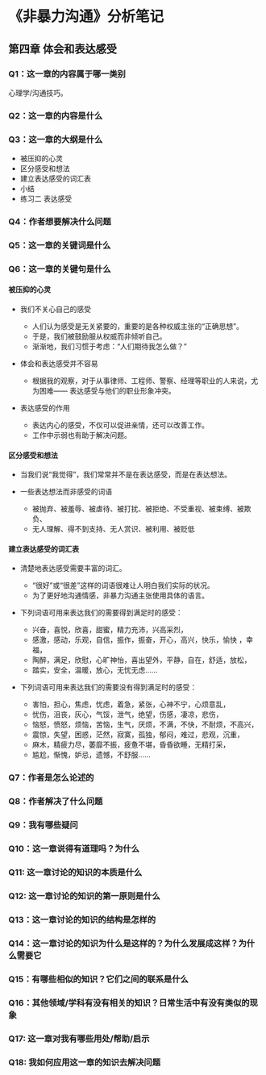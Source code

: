 # 《非暴力沟通》分析笔记

## 第四章 体会和表达感受

### Q1：这一章的内容属于哪一类别

心理学/沟通技巧。

### Q2：这一章的内容是什么

### Q3：这一章的大纲是什么

- 被压抑的心灵
- 区分感受和想法
- 建立表达感受的词汇表
- 小结
- 练习二 表达感受

### Q4：作者想要解决什么问题

### Q5：这一章的关键词是什么

### Q6：这一章的关键句是什么

#### 被压抑的心灵

- 我们不关心自己的感受
  - 人们认为感受是无关紧要的，重要的是各种权威主张的“正确思想”。
  - 于是，我们被鼓励服从权威而非倾听自己。
  - 渐渐地，我们习惯于考虑：“人们期待我怎么做？”

- 体会和表达感受并不容易
  - 根据我的观察，对于从事律师、工程师、警察、经理等职业的人来说，尤为困难——
    表达感受与他们的职业形象冲突。

- 表达感受的作用
  - 表达内心的感受，不仅可以促进亲情，还可以改善工作。
  - 工作中示弱也有助于解决问题。

#### 区分感受和想法

- 当我们说“我觉得”，我们常常并不是在表达感受，而是在表达想法。

- 一些表达想法而非感受的词语
  - 被抛弃、被羞辱、被虐待、被打扰、被拒绝、不受重视、被束缚、被欺负、
  - 无人理解、得不到支持、无人赏识、被利用、被贬低

#### 建立表达感受的词汇表

- 清楚地表达感受需要丰富的词汇。
  - “很好”或“很差”这样的词语很难让人明白我们实际的状况。
  - 为了更好地沟通情感，非暴力沟通主张使用具体的语言。

- 下列词语可用来表达我们的需要得到满足时的感受：
  - 兴奋，喜悦，欣喜，甜蜜，精力充沛，兴高采烈，
  - 感激，感动，乐观，自信，振作，振奋，开心，高兴，快乐，愉快 ，幸福，
  - 陶醉，满足，欣慰，心旷神怡，喜出望外，平静，自在，舒适，放松，
  - 踏实，安全，温暖，放心，无忧无虑……

- 下列词语可用来表达我们的需要没有得到满足时的感受：
  - 害怕，担心，焦虑，忧虑，着急，紧张，心神不宁，心烦意乱，
  - 忧伤，沮丧，灰心，气馁，泄气，绝望，伤感，凄凉，悲伤，
  - 恼怒，愤怒，烦恼，苦恼，生气，厌烦，不满，不快，不耐烦，不高兴，
  - 震惊，失望，困惑，茫然，寂寞，孤独，郁闷，难过，悲观，沉重，
  - 麻木，精疲力尽，萎靡不振，疲惫不堪，昏昏欲睡，无精打采，
  - 尴尬，惭愧，妒忌，遗憾，不舒服……

### Q7：作者是怎么论述的

### Q8：作者解决了什么问题

### Q9：我有哪些疑问

### Q10：这一章说得有道理吗？为什么

### Q11: 这一章讨论的知识的本质是什么

### Q12: 这一章讨论的知识的第一原则是什么

### Q13：这一章讨论的知识的结构是怎样的

### Q14：这一章讨论的知识为什么是这样的？为什么发展成这样？为什么需要它

### Q15：有哪些相似的知识？它们之间的联系是什么

### Q16：其他领域/学科有没有相关的知识？日常生活中有没有类似的现象

### Q17: 这一章对我有哪些用处/帮助/启示

### Q18: 我如何应用这一章的知识去解决问题

